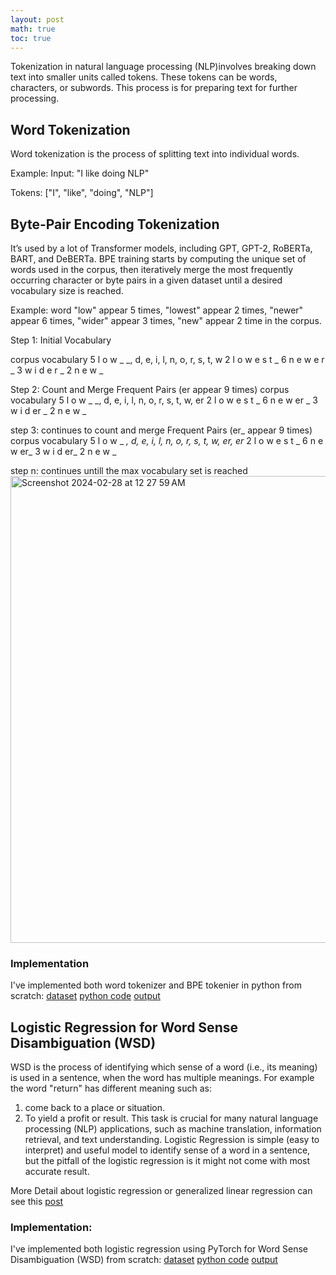 ```yaml
---
layout: post
math: true
toc: true
---
```

Tokenization in natural language processing (NLP)involves breaking down text into smaller units called tokens. These tokens can be words, characters, or subwords. This process is for preparing text for further processing.

## Word Tokenization
Word tokenization is the process of splitting text into individual words. 

Example: Input: "I like doing NLP" 

Tokens: ["I", "like", "doing", "NLP"]

## Byte-Pair Encoding Tokenization
It’s used by a lot of Transformer models, including GPT, GPT-2, RoBERTa, BART, and DeBERTa. BPE training starts by computing the unique set of words used in the corpus, then iteratively merge the most frequently occurring character or byte pairs in a given dataset until a desired vocabulary size is reached.

Example: word "low" appear 5 times, "lowest" appear 2 times, "newer" appear 6 times, "wider" appear 3 times, "new" appear 2 time in the corpus.

Step 1: Initial Vocabulary

corpus                       vocabulary
5 l o w _                      _, d, e, i, l, n, o, r, s, t, w 
2 l o w e s t _
6 n e w e r _
3 w i d e r _
2 n e w _

Step 2: Count and Merge Frequent Pairs (er appear 9 times)
corpus                       vocabulary
5 l o w _                      _, d, e, i, l, n, o, r, s, t, w, er
2 l o w e s t _
6 n e w er _
3 w i d er _
2 n e w _

step 3: continues to count and merge Frequent Pairs (er_ appear 9 times) 
corpus                       vocabulary
5 l o w _                      _, d, e, i, l, n, o, r, s, t, w, er, er_
2 l o w e s t _
6 n e w er_
3 w i d er_
2 n e w _

step n: continues untill the max vocabulary set is reached
<img width="747" alt="Screenshot 2024-02-28 at 12 27 59 AM" src="https://github.com/zhiweilin27/zhiweilin27.github.io/assets/111717798/3dc6166e-d4fb-4cf7-bce4-0929b904b315">
### Implementation
I've implemented both word tokenizer and BPE tokenier in python from scratch:
[dataset](https://github.com/zhiweilin27/NLP/blob/main/a1_tweets.txt)
[python code](https://github.com/zhiweilin27/NLP/blob/main/a1_p1_lin_112845768.py)
[output](https://github.com/zhiweilin27/NLP/blob/main/a1_p1_lin_112845768_OUTPUT.txt)

## Logistic Regression for Word Sense Disambiguation (WSD)
WSD is the process of identifying which sense of a word (i.e., its meaning) is used in a sentence, when the word has multiple meanings.
For example the word "return" has different meaning such as:
1. come back to a place or situation.
2. To yield a profit or result.
This task is crucial for many natural language processing (NLP) applications, such as machine translation, information retrieval, and text understanding. Logistic Regression is simple (easy to interpret) and useful model to identify sense of a word in a sentence, but the pitfall of the logistic regression is it might not come with most accurate result. 

More Detail about logistic regression or generalized linear regression can see this [post](https://zhiweilin27.github.io/2023/10/22/Generalized-Linear-Regression.html#logistic-regression)

### Implementation:
I've implemented both logistic regression using PyTorch for Word Sense Disambiguation (WSD) from scratch:
[dataset](https://github.com/zhiweilin27/NLP/blob/main/a1_wsd_24_2_10.txt)
[python code](https://github.com/zhiweilin27/NLP/blob/main/a1_p2_lin_112845768.py)
[output](https://github.com/zhiweilin27/NLP/blob/main/a1_p1_lin_112845768_OUTPUT.txt)



